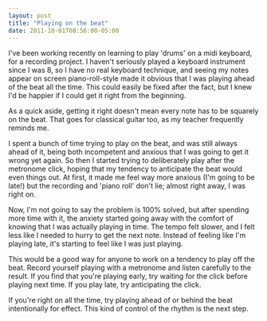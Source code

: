 ```yaml
---
layout: post
title: "Playing on the beat"
date: 2011-10-01T08:56:00-05:00
---
```


I've been working recently on learning to play 'drums' on a midi keyboard, for a recording project. I haven't seriously played a keyboard instrument since I was 8, so I have no real keyboard technique, and seeing my notes appear on screen piano-roll-style made it obvious that I was playing ahead of the beat all the time. This could easily be fixed after the fact, but I knew I'd be happier if I could get it right from the beginning.


As a quick aside, getting it right doesn't mean every note has to be squarely on the beat. That goes for classical guitar too, as my teacher frequently reminds me.


I spent a bunch of time trying to play on the beat, and was still always ahead of it, being both incompetent and anxious that I was going to get it wrong yet again. So then I started trying to deliberately play after the metronome click, hoping that my tendency to anticipate the beat would even things out. At first, it made me feel way more anxious (I'm going to be late!) but the recording and 'piano roll' don't lie; almost right away, I was right on.


Now, I'm not going to say the problem is 100% solved, but after spending more time with it, the anxiety started going away with the comfort of knowing that I was actually playing in time. The tempo felt slower, and I felt less like I needed to hurry to get the next note. Instead of feeling like I'm playing late, it's starting to feel like I was just playing.


This would be a good way for anyone to work on a tendency to play off the beat. Record yourself playing with a metronome and listen carefully to the result. If you find that you're playing early, try waiting for the click before playing next time. If you play late, try anticipating the click.


If you're right on all the time, try playing ahead of or behind the beat intentionally for effect. This kind of control of the rhythm is the next step.

